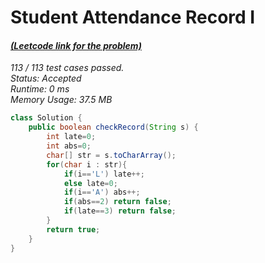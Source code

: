 # **Student Attendance Record I**

#### [_(Leetcode link for the problem)_](https://leetcode.com/problems/student-attendance-record-i/)

_113 / 113 test cases passed.  
Status: Accepted  
Runtime: 0 ms  
Memory Usage: 37.5 MB_

```java
class Solution {
    public boolean checkRecord(String s) {
        int late=0;
        int abs=0;
        char[] str = s.toCharArray();
        for(char i : str){
            if(i=='L') late++;
            else late=0;
            if(i=='A') abs++;
            if(abs==2) return false;
            if(late==3) return false;
        }
        return true;
    }
}
```

